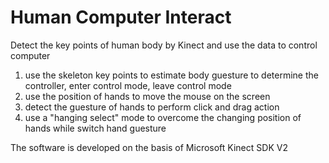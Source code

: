 # Human Computer Interact
Detect the key points of human body by Kinect and use the data to control computer  
1. use the skeleton key points to estimate body guesture to determine the controller, enter control mode, leave control mode  
2. use the position of hands to move the mouse on the screen  
3. detect the guesture of hands to perform click and drag action  
4. use a "hanging select" mode to overcome the changing position of hands while switch hand guesture  

The software is developed on the basis of Microsoft Kinect SDK V2
